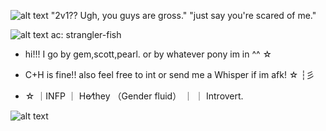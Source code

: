 
![alt text](https://64.media.tumblr.com/62965266c52923478a1f9107c2f7a297/2ebe225037b182ea-12/s1280x1920/0c069ddd27ce70a683d72d54456f4c8b080cdcec.pnj)
 "2v1?? Ugh, you guys are gross."   "just say you're scared of me."
                                   
![alt text](https://64.media.tumblr.com/020605dcf2e4ff26388cb65005433707/3e996f12c5a38e16-51/s1280x1920/f290c589ed65570fb86d3283c578de792a802101.pnj)
 ac: strangler-fish
- hi!!! I go by gem,scott,pearl. or by whatever pony im in ^^ ☆

- C+H is fine!! also feel free to int or send me a Whisper if im afk! ☆  ┆彡

- ☆ ｜INFP ｜ He⁄they （Gender fluid） ｜ ｜ Introvert․

![alt text](https://64.media.tumblr.com/b24936899bda69e23853744b16687645/2ebe225037b182ea-02/s1280x1920/bd5a4bc94dbb92334caa36278987ed342342b763.pnj)
